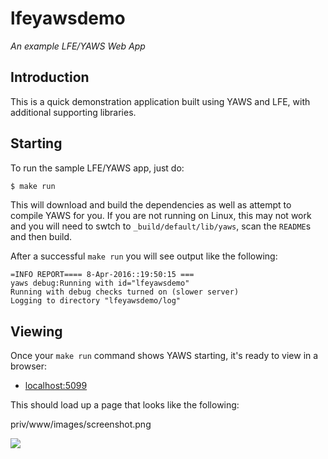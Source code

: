 # lfeyawsdemo

*An example LFE/YAWS Web App*

## Introduction

This is a quick demonstration application built using YAWS and LFE, with
additional supporting libraries.

## Starting

To run the sample LFE/YAWS app, just do:

```bash
$ make run
```

This will download and build the dependencies as well as attempt to compile
YAWS for you. If you are not running on Linux, this may not work and you will
need to swtch to ``_build/default/lib/yaws``, scan the ``README``s and then
build.

After a successful ``make run`` you will see output like the following:

```
=INFO REPORT==== 8-Apr-2016::19:50:15 ===
yaws debug:Running with id="lfeyawsdemo"
Running with debug checks turned on (slower server)
Logging to directory "lfeyawsdemo/log"
```

## Viewing

Once your ``make run`` command shows YAWS starting, it's ready to view in a
browser:

* [localhost:5099](http://localhost:5099/)

This should load up a page that looks like the following:

priv/www/images/screenshot.png

[![][screen]][screen-large]

[screen]: priv/www/images/screenshot-thumb.png
[screen-large]: https://raw.githubusercontent.com/lfex/yaws-sample-app/master/priv/www/images/screenshot.png
